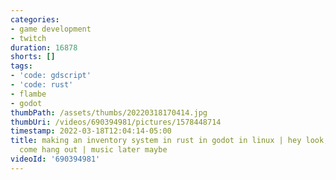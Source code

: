 ```yaml
---
categories:
- game development
- twitch
duration: 16878
shorts: []
tags:
- 'code: gdscript'
- 'code: rust'
- flambe
- godot
thumbPath: /assets/thumbs/20220318170414.jpg
thumbUri: /videos/690394981/pictures/1578448714
timestamp: 2022-03-18T12:04:14-05:00
title: making an inventory system in rust in godot in linux | hey look, it's friday
  come hang out | music later maybe
videoId: '690394981'
---
```


